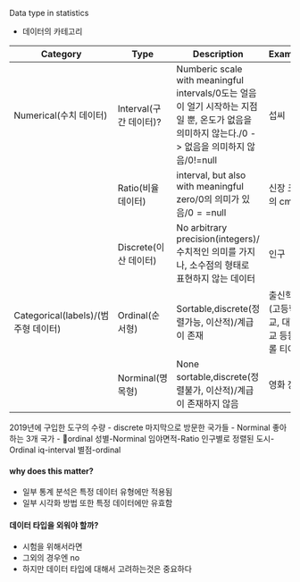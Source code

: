 Data type in statistics
- 데이터의 카테고리

| Category                      | Type              | Description                                                                                                | Example                  |
| ----------------------------- | ----------------- | ---------------------------------------------------------------------------------------------------------- | ------------------------ |
| Numerical(수치 데이터)             | Interval(구간 데이터)? | Numberic scale with meaningful intervals/0도는 얼음이 얼기 시작하는 지점일 뿐, 온도가 없음을 의미하지 않는다./0 -> 없음을 의미하지 않음/0!=null | 섭씨                       |
|                               | Ratio(비율  데이터)    | interval, but also with meaningful zero/0의 의미가 있음/0$==$null                                                | 신장 크기의 cm                |
|                               | Discrete(이산 데이터)  | No arbitrary precision(integers)/수치적인 의미를 가지나, 소수점의 형태로 표현하지 않는 데이터                                        | 인구                       |
| Categorical(labels)/(범주형 데이터) | Ordinal(순서형)      | Sortable,discrete(정렬가능, 이산적)/계급이 존재                                                                        | 출신학교(고등학교, 대학교 등등), 롤 티어 |
|                               | Norminal(명목형)     | None sortable,discrete(정렬불가, 이산적)/계급이 존재하지 않음                                                              | 영화 장르                    |
2019년에 구입한  도구의 수량 - discrete
마지막으로 방문한 국가들 - Norminal
좋아하는 3개 국가 - ordinal
성별-Norminal
임야면적-Ratio
인구별로 정렬된 도시-Ordinal
iq-interval
별점-ordinal

#### why does this matter?
- 일부 통계 분석은 특정 데이터 유형에만 적용됨
- 일부 시각화 방법 또한 특정 데이터에만 유효함

####  데이터 타입을 외워야 할까?
- 시험을 위해서라면
- 그외의 경우엔 no
- 하지만 데이터 타입에 대해서 고려하는것은 중요하다

